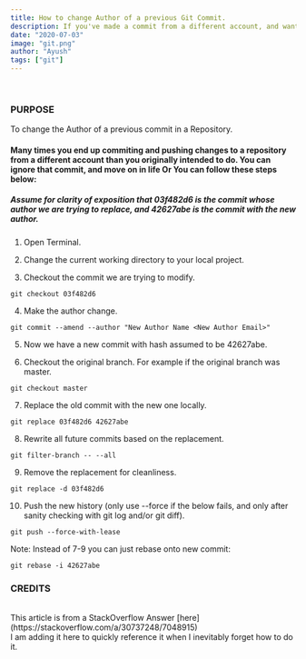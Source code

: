 ```yaml
---
title: How to change Author of a previous Git Commit.
description: If you've made a commit from a different account, and want to change the author (essentially rewriting history) follow these steps.
date: "2020-07-03"
image: "git.png"
author: "Ayush"
tags: ["git"]
---
```


<br />

<h3>PURPOSE</h3>
To change the Author of a previous commit in a Repository.
<h4>Many times you end up commiting and pushing changes to a repository from a different account than you originally intended to do. You can ignore that commit, and move on in life Or You can follow these steps below:</h4>


<h5>Assume for clarity of exposition that 03f482d6 is the commit whose author we are trying to replace, and 42627abe is the commit with the new author.</h5>

1. Open Terminal.

2. Change the current working directory to your local project.

3. Checkout the commit we are trying to modify.

```
git checkout 03f482d6
```

4. Make the author change.

```
git commit --amend --author "New Author Name <New Author Email>"
```

5. Now we have a new commit with hash assumed to be 42627abe.

6. Checkout the original branch. For example if the original branch was master.

```
git checkout master
```

7. Replace the old commit with the new one locally.

```
git replace 03f482d6 42627abe
```

8. Rewrite all future commits based on the replacement.

```
git filter-branch -- --all
```

9. Remove the replacement for cleanliness.

```
git replace -d 03f482d6
```

10. Push the new history (only use --force if the below fails, and only after sanity checking with git log and/or git diff).

```
git push --force-with-lease
```

Note: Instead of 7-9 you can just rebase onto new commit:

```
git rebase -i 42627abe
```

<h3>CREDITS</h3>
<br>
This article is from a StackOverflow Answer [here](https://stackoverflow.com/a/30737248/7048915)
<br>
I am adding it here to quickly reference it when I inevitably forget how to do it.

